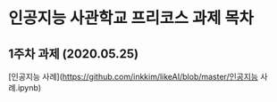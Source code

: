 # 인공지능 사관학교 프리코스 과제 목차

## 1주차 과제 (2020.05.25)

[인공지능 사례](https://github.com/inkkim/likeAI/blob/master/인공지능 사례.ipynb)
